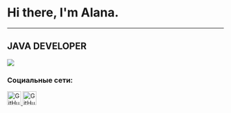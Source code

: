 # Hi there, I'm Alana.

---

## JAVA DEVELOPER

<div align="left">
      <img src="https://media1.giphy.com/media/v1.Y2lkPTc5MGI3NjExYmk5aGYxNmZndDhiYml1bXh3aDBnNWJ6OG1kcGpqNHcyNnZubHRjayZlcD12MV9pbnRlcm5hbF9naWZfYnlfaWQmY3Q9Zw/26ufedtLS3Gnw3LC8/giphy.gif" />
</div>

### Социальные сети:

<div align="left">
  <a href="https://t.me/allnnel" target="_blank" rel="noreferrer">
        <img src="https://w7.pngwing.com/pngs/309/9/png-transparent-telegram-computer-icons-messaging-apps-others-miscellaneous-angle-triangle.png" width="32" height="32" alt="GitHub" />
    </a>
        <a href="https://www.github.com/allnnel" target="_blank" rel="noreferrer">
        <img src="https://raw.githubusercontent.com/danielcranney/readme-generator/main/public/icons/socials/github.svg" width="32" height="32" alt="GitHub" />
    </a>
</div>
